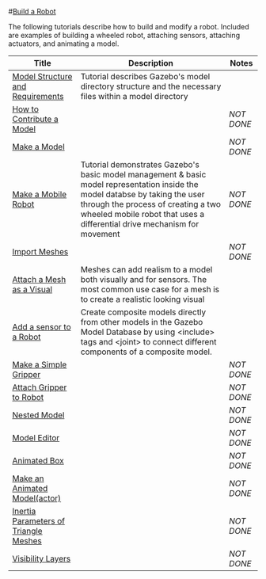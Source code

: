 #[Build a Robot][1]

The following tutorials describe how to build and modify a robot. Included are examples of building a wheeled robot, attaching sensors, attaching actuators, and animating a model.

|Title|Description|Notes|
|----|----|----|
|[Model Structure and Requirements][5]|Tutorial describes Gazebo's model directory structure and the necessary files within a model directory||
|[How to Contribute a Model][27]||*NOT DONE*|
|[Make a Model][3]||*NOT DONE*|
|[Make a Mobile Robot][7]|Tutorial demonstrates Gazebo's basic model management & basic model representation inside the model databse by taking the user through the process of creating a two wheeled mobile robot that uses a differential drive mechanism for movement|*NOT DONE*|
|[Import Meshes][28]||*NOT DONE*|
|[Attach a Mesh as a Visual][3]| Meshes can add realism to a model both visually and for sensors. The most common use case for a mesh is to create a realistic looking visual||
|[Add a sensor to a Robot][2]|Create composite models directly from other models in the Gazebo Model Database by using \<include> tags and \<joint> to connect different components of a composite model.||
|[Make a Simple Gripper][29]||*NOT DONE*|
|[Attach Gripper to Robot][30]||*NOT DONE*|
|[Nested Model][31]||*NOT DONE*|
|[Model Editor][32]||*NOT DONE*|
|[Animated Box][33]||*NOT DONE*|
|[Make an Animated Model(actor)][34]||*NOT DONE*|
|[Inertia Parameters of Triangle Meshes][35]||*NOT DONE*|
|[Visibility Layers][36]||*NOT DONE*|

[1]: http://gazebosim.org/tutorials?cat=build_robot
[5]: gazebo_notes/model_structure_and_requirements_notes.md
[27]: gazebo_notes/contribute_model.md
[3]: gazebo_notes/make_model.md
[7]: gazebo_notes/make_a_mobile_robot.md
[28]: gazebo_notes/import_meshes.md
[3]: gazebo_notes/attach_meshes_notes.md
[2]: gazebo_notes/add_sensor_to_robot.md
[29]: gazebo_notes/simple_gripper.md
[30]: gazebo_notes/attach_gripper.md
[31]: gazebo_notes/nested_model.md
[32]: gazebo_notes/model_editor.md
[33]: gazebo_notes/animated_box.md
[34]: gazebo_notes/animated_model.md
[35]: gazebo_notes/inertia_triangle_meshes.md
[36]: gazebo_notes/visibility_layers.md

